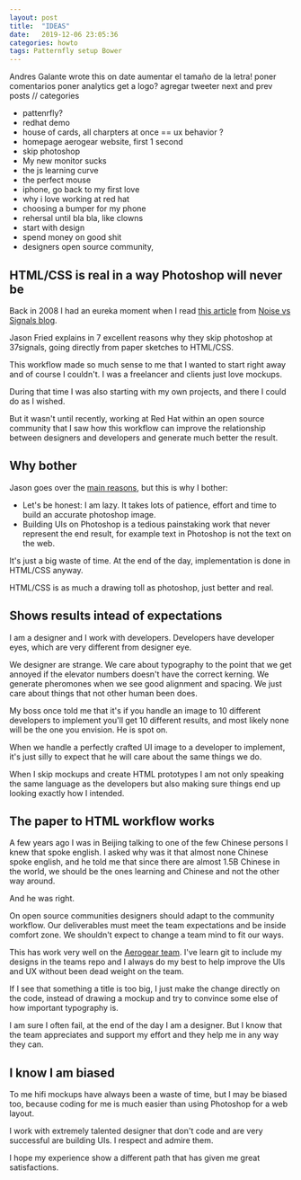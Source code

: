 ```yaml
---
layout: post
title:  "IDEAS"
date:   2019-12-06 23:05:36
categories: howto
tags: Patternfly setup Bower
---
```


Andres Galante wrote this on date
aumentar el tamaño de la letra!
poner comentarios
poner analytics
get a logo?
agregar tweeter
next and prev posts
// categories


- pattenrfly?
- redhat demo
- house of cards, all charpters at once == ux behavior ?
- homepage aerogear website, first 1 second
- skip photoshop
- My new monitor sucks
- the js learning curve
- the perfect mouse
- iphone, go back to my first love
- why i love working at red hat
- choosing a bumper for my phone
- rehersal until bla bla, like clowns
- start with design
- spend money on good shit
- designers open source community, 



## HTML/CSS is real in a way Photoshop will never be

Back in 2008 I had an eureka moment when I read [this article](https://signalvnoise.com/posts/1061-why-we-skip-photoshop#comments) from [Noise vs Signals blog](https://signalvnoise.com).

Jason Fried explains in 7 excellent reasons why they skip photoshop at 37signals, going directly from paper sketches to HTML/CSS.

This workflow made so much sense to me that I wanted to start right away and of course I couldn't. I was a freelancer and clients just love mockups.

During that time I was also starting with my own projects, and there I could do as I wished. 

But it wasn't until recently, working at Red Hat within an open source community that I saw how this workflow can improve the relationship between designers and developers and generate much better the result.


## Why bother

Jason goes over the [main reasons](https://signalvnoise.com/posts/1061-why-we-skip-photoshop#comments), but this is why I bother:

- Let's be honest: I am lazy. It takes lots of patience, effort and time to build an accurate photoshop image.
- Building UIs on Photoshop is a tedious painstaking work that never represent the end result, for example text in Photoshop is not the text on the web.

It's just a big waste of time. At the end of the day, implementation is done in HTML/CSS anyway. 

HTML/CSS is as much a drawing toll as photoshop, just better and real.

## Shows results intead of expectations

I am a designer and I work with developers. Developers have developer eyes, which are very different from designer eye. 

We designer are strange. We care about typography to the point that we get annoyed if the elevator numbers doesn't have the correct kerning. We generate pheromones when we see good alignment and spacing. We just care about things that not other human been does.

My boss once told me that it's if you handle an image to 10 different developers to implement you'll get 10 different results, and most likely none will be the one you envision. He is spot on.

When we handle a perfectly crafted UI image to a developer to implement, it's just silly to expect that he will care about the same things we do.

When I skip mockups and create HTML prototypes I am not only speaking the same language as the developers but also making sure things end up looking exactly how I intended.


## The paper to HTML workflow works

A few years ago I was in Beijing talking to one of the few Chinese persons I knew that spoke english. I asked why was it that almost none Chinese spoke english, and he told me that since there are almost 1.5B Chinese in the world, we should be the ones learning and Chinese and not the other way around.

And he was right.

On open source communities designers should adapt to the community workflow. Our deliverables must meet the team expectations and be inside comfort zone. We shouldn't expect to change a team mind to fit our ways.

This has work very well on the [Aerogear team](https://aerogear.org/community/). I've learn git to include my designs in the teams repo and I always do my best to help improve the UIs and UX without been dead weight on the team.

If I see that something a title is too big, I just make the change directly on the code, instead of drawing a mockup and try to convince some else of how important typography is.

I am sure I often fail, at the end of the day I am a designer. But I know that the team appreciates and support my effort and they help me in any way they can.


## I know I am biased

To me hifi mockups have always been a waste of time, but I may be biased too, because coding for me is much easier than using Photoshop for a web layout.

I work with extremely talented designer that don't code and are very successful are building UIs. I respect and admire them.

I hope my experience show a different path that has given me great satisfactions.